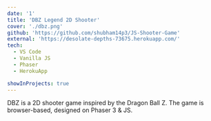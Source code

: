 ```yaml
---
date: '1'
title: 'DBZ Legend 2D Shooter'
cover: './dbz.png'
github: 'https://github.com/shubham14p3/JS-Shooter-Game'
external: 'https://desolate-depths-73675.herokuapp.com/'
tech:
  - VS Code
  - Vanilla JS
  - Phaser
  - HerokuApp

showInProjects: true
---
```


DBZ is a 2D shooter game inspired by the Dragon Ball Z. The game is browser-based, designed on Phaser 3 & JS.

